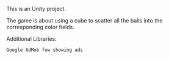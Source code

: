 This is an Unity project.

The game is about using a cube to scatter all the balls into the corresponding color fields.

Additional Libraries:
    
    Google AdMob fow showing ads
    
